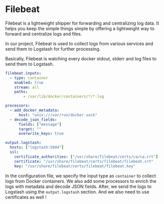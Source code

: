 # Filebeat


Filebeat is a lightweight shipper for forwarding and centralizing log data. It helps you keep the simple things simple by offering a lightweight way to forward and centralize logs and files.

In our project, Filebeat is used to collect logs from various services and send them to Logstash for further processing.

Basically, Filebeat is watching every docker stdout, stderr and log files to send them to Logstash.

```yaml
filebeat.inputs:
  - type: container
    enabled: true
    stream: all
    paths:
        - /var/lib/docker/containers/*/*.log

processors:
  - add_docker_metadata:
      host: "unix:///var/run/docker.sock"
  - decode_json_fields:
      fields: ["message"]
      target: ""
      overwrite_keys: true

output.logstash:
  hosts: ["logstash:5044"]
  ssl:
    certificate_authorities: ["/usr/share/filebeat/certs/ca/ca.crt"]
    certificate: "/usr/share/filebeat/certs/filebeat/filebeat.crt"
    key: "/usr/share/filebeat/certs/filebeat/filebeat.key"
````

In the configuration file, we specify the input type as `container` to collect logs from Docker containers. We also add some processors to enrich the logs with metadata and decode JSON fields. After, we send the logs to Logstash using the `output.logstash` section. And we also need to use certificates as well !